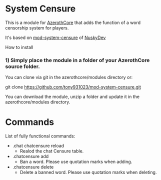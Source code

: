 ﻿# System Censure 

This is a module for [AzerothCore](http://www.azerothcore.org) that adds the function of a word censorship system for players.

It's based on [mod-system-censure](ttps://github.com/NuskyDev/mod-system-censure.git) of [NuskyDev](https://github.com/NuskyDev/)


How to install

### 1) Simply place the module in a folder of your AzerothCore source folder.

You can clone via git in the azerothcore/modules directory or:

git clone https://github.com/tony931023/mod-system-censure.git

You can download the module, unzip a folder and update it in the azerothcore/modules directory.

# Commands
List of fully functional commands:
* .chat chatcensure reload
  - Realod the chat Censure table.
* .chatcensure add
  - Ban a word. Please use quotation marks when adding.
* .chatcensure delete
  - Delete a banned word. Please use quotation marks when deleting.
